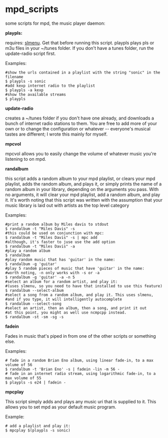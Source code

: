 # mpd_scripts
some scripts for mpd, the music player daemon:

**playpls:**

  requires: [slmenu](https://github.com/joshaw/slmenu). Get that before running this script.
  playpls plays pls or m3u files in your ~/tunes folder. If you don't have a tunes folder, run the update-radio script first.

  Examples:

    #show the urls contained in a playlist with the string "sonic" in the filename
    $ playpls -s sonic
    #add kexp internet radio to the playlist
    $ playpls -a kexp
    #show the available streams
    $ playpls

**update-radio**

  creates a ~/tunes folder if you don't have one already, and downloads a bunch of internet radio stations to them. You are free to add more of your own or to change the configuration or whatever -- everyone's musical tastes are different; I wrote this mainly for myself.

**mpcvol**

  mpcvol allows you to easily change the volume of whatever music you're listening to on mpd.

**randalbum**

  this script adds a random album to your mpd playlist, or clears your mpd playlist, adds the random album, and plays it, or simply prints the name of a random album in your library, depending on the arguments you pass. With no arguments, it will clear your mpd playlist, add a random album, and play it. It's worth noting that this script was written with the assumption that your music library is laid out with artists as the top level category

  Examples:

    #print a random album by Miles davis to stdout
    $ randalbum -t "Miles Davis" -s
    #this could be used on conjunction with mpc:
    $ randalbum -t "Miles Davis" -s | mpc add
    #although, it's faster to juse use the add option
    $ randalbum -t "Miles Davis" -a
    #play a random album
    $ randalbum
    #play random music that has 'guitar' in the name:
    $ randalbum -g 'guitar'
    #play 5 random pieces of music that have 'guitar' in the name:
    #worth noting, -n only works with -s or -a
    $ randalbum -g 'guitar' -a -n 5
    #select an album for a random artist, and play it:
    #(uses slmenu, so you need to have that installed to use this feature)
    $ randalbum --select-album
    #select a song from a random album, and play it. This uses slmenu,
    #and if you type, it will intelligently autocomplete
    $ randalbum --select-song
    #select an artist, then an album, then a song, and print it out
    #at this point, you might as well use ncmpcpp instead.
    $ randalbum -st -sm -sg -s

**fadein**

Fades in music that's piped in from one of the other scripts or something else.

Examples:

    # fade in a random Brian Eno album, using linear fade-in, to a max volume of 56
    $ randalbum -t 'Brian Eno' -s | fadein -lin -m 56 -
    # fade in an internet radio stream, using logarithmic fade-in, to a max volume of 55
    $ playpls -s e24 | fadein -

**mpcplay**

This script simply adds and plays any music uri that is supplied to it. This allows you to set mpd as your default music program.

Example:

    # add a playlist and play it:
    $ mpcplay $(playpls -s sonic)
